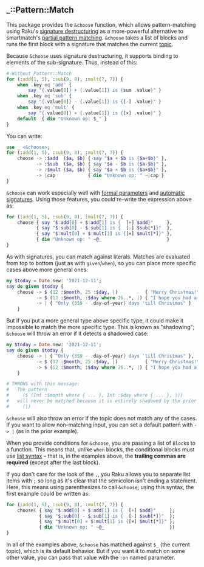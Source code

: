## _::Pattern::Match

This package provides the `&choose` function, which allows pattern-matching using Raku's [signature
destructuring](https://docs.raku.org/type/Signature#Destructuring_arguments) as a more-powerful
alternative to smartmatch's [partial pattern
matching](https://docs.raku.org/language/syntax#Signature_literals). `&choose` takes a list of
blocks and runs the first block with a signature that matches the current
[topic](https://docs.raku.org/language/variables#index-entry-topic_variable).

Because `&choose` uses signature destructuring, it supports binding to elements of the
sub-signature.  Thus, instead of this:

```raku
# Without Pattern::Match
for (:add(1, 5), :sub(9, 8), :mult(7, 7)) {
    when .key eq 'add' {
        say "{.value[0]} + {.value[1]} is {sum .value}" }
    when .key eq 'sub' {
        say "{.value[0]} - {.value[1]} is {[-] .value}" }
    when .key eq 'mult' {
        say "{.value[0]} × {.value[1]} is {[×] .value}" }
    default  { die "Unknown op: $_" }
}
```

You can write:

```raku
use _ <&choose>;
for (:add(1, 5), :sub(9, 8), :mult(7, 7)) {
    choose -> :$add  ($a, $b) { say "$a + $b is {$a+$b}" },
           -> :$sub  ($a, $b) { say "$a - $b is {$a-$b}" },
           -> :$mult ($a, $b) { say "$a × $b is {$a×$b}" },
           -> |cap            { die "Unknown op: " ~|cap }
}
```

`&choose` can work especially well with [formal
parameters](https://docs.raku.org/language/variables#index-entry-twigil_$:) and [automatic
signatures](https://docs.raku.org/language/functions#index-entry-@__).  Using those features, you
could re-write the expression above as:


```raku
for (:add(1, 5), :sub(9, 8), :mult(7, 7)) {
    choose { say "$:add[0] + $:add[1] is {  [+] $add}"     },
           { say "$:sub[0] - $:sub[1] is {  [-] $sub[*]}"  },
           { say "$:mult[0] × $:mult[1] is {[×] $mult[*]}" },
           { die "Unknown op: " ~@_                        }
}
```

As with signatures, you can match against literals. Matches are evaluated from top to bottom (just
as with `given`/`when`), so you can place more specific cases above more general ones:

```raku
my $today = Date.new: '2021-12-11';
say do given $today {
    choose -> $ (12 :$month, 25 :$day, |)          { "Merry Christmas!" },
           -> $ (12 :$month, :$day where 26..*, |) { "I hope you had a nice Christmas :)" },
           -> | { "Only {359 - .day-of-year} days 'till Christmas" }
    }
```

But if you put a more general type above specific type, it could make it impossible to match the
more specific type.  This is known as "shadowing"; `&choose` will throw an error if it detects a
shadowed case:

```raku
my $today = Date.new: '2021-12-11';
say do given $today {
    choose -> | { "Only {359 - .day-of-year} days 'till Christmas" },
           -> $ (12 :$month, 25 :$day, |)          { "Merry Christmas!" },
           -> $ (12 :$month, :$day where 26..*, |) { "I hope you had a nice Christmas :)" },
    }

# THROWS with this message:
#   The pattern
#     ($ (Int :$month where { ... }, Int :$day where { ... }, |))
#   will never be matched because it is entirely shadowed by the prior pattern
#     (|)
```

`&choose` will also throw an error if the topic does not match any of the cases.  If you want to
allow non-matching input, you can set a default pattern with `-> |` (as in the prior example).

When you provide conditions for `&choose`, you are passing a list of `Block`s to a function.  This
means that, unlike `when` blocks, the conditional blocks must use [list
syntax](https://docs.raku.org/language/list#Literal_lists) – that is, in the examples above, the
**trailing commas are required** (except after the last block).

If you don't care for the look of the `,`, you Raku allows you to separate list items with `;` so
long as it's clear that the semicolon isn't ending a statement.  Here, this means using
parenthesizes to call `&choose`; using this syntax, the first example could be written as:

```raku
for (:add(1, 5), :sub(9, 8), :mult(7, 7)) {
    choose( { say "$:add[0] + $:add[1] is {  [+] $add}"     };
            { say "$:sub[0] - $:sub[1] is {  [-] $sub[*]}"  };
            { say "$:mult[0] × $:mult[1] is {[×] $mult[*]}" };
            { die "Unknown op: " ~@_                        })
}
```

In all of the examples above, `&choose` has matched against `$_` (the current topic), which is its
default behavior.  But if you want it to match on some other value, you can pass that value with the
`:on` named parameter.
